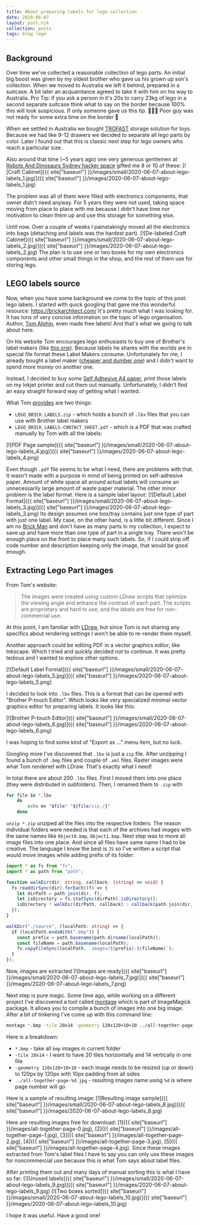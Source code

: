 ```yaml
---
title: About preparing labels for lego collection
date: 2020-06-07
layout: post.njk
collection: posts
tags: blog lego
---
```


Background
----------
Over time we've collected a reasonable collection of lego parts. An initial big boost was given by my oldest brother who gave us his grown up son's collection. When we moved to Australia we left it behind, prepared in a suitcase. A bit later an acquaintance agreed to take it with him on his way to Australia. Pro Tip: if you ask a  person in it's 20s  to carry 23kg of lego in a second separate suitcase think what to say on the border because 100% this will look suspicious. If only someone gave us this tip. 🤦🏻‍♂️ Poor guy was not ready for some extra time on the border 🤣

When we settled in Australia we bought [TROFAST](https://www.ikea.com/au/en/cat/toy-storage-20474/) storage solution for toys. Because we had like 9-12 drawers we decided to separate all lego parts by color. Later I found out that this is classic next step for lego owners who reach a particular size.

Also around that time (~5 years ago) one very generous gentlemen at [Robots And Dinosaurs Sydney hacker space](https://robodino.org/) gifted me 8 or 10 of these:
[![Craft Cabinet]({{ site["baseurl"] }}/images/small/2020-06-07-about-lego-labels_1.jpg)]({{ site["baseurl"] }}/images/2020-06-07-about-lego-labels_1.jpg)

The problem was all of them were filled with electronics components, that owner didn't need anyway. For 5 years they were not used, taking space moving from place to place with me because I didn't have time nor motivation to clean them up and use this storage for something else.

Until now. Over a couple of weeks I painstakingly moved all the electronics into bags (detaching and labels was the hardest part).
[![De-labeled Craft Cabinet]({{ site["baseurl"] }}/images/small/2020-06-07-about-lego-labels_2.jpg)]({{ site["baseurl"] }}/images/2020-06-07-about-lego-labels_2.jpg)
The plan is to use one or two boxes for my own electronics components and other small things in the shop, and the rest of them use for storing lego.

LEGO labels source
------------------
Now, when you have some background we come to the topic of this post: lego labels. I started with quick googling  that gave me this wonderful resource: https://brickarchitect.com/ It's pretty much what I was looking for. It has tons of very concise information on the topic of lego organisation. Author, [Tom Alphin](https://www.instagram.com/tomalphin/?hl=en), even made free labels! And that's what we going to talk about here.

On his website Tom encourages lego enthusiasts to buy one of Brother's label makers (like [this one](https://www.amazon.com/dp/B00OCEKCB2/ref=as_li_ss_tl?ie=UTF8&linkCode=ll1&tag=thebrickarchitect-20&linkId=debb0ec67aff5b7d7d35224d45e34458)). Because labels he shares with the worlds are in special file format these Label Makers consume. Unfortunately for me, I already bought a label maker ([cheaper and dumber one](https://www.amazon.com.au/gp/product/B076LQ535N/ref=as_li_ss_tl?ie=UTF8&psc=1&linkCode=ll1&tag=soswow-22&linkId=329e5111e440b8b7fef5b058dfde2db6&language=en_AU)) and I didn't want to spend more money on another one.

Instead, I decided to buy some [Self Adhesive A4 paper](https://www.amazon.com.au/gp/product/B07KW4XFPT/ref=as_li_ss_tl?ie=UTF8&psc=1&linkCode=ll1&tag=soswow-22&linkId=31b6bb2ef8e76c3a380763d488ce8324&language=en_AU), print those labels on my Inkjet printer and cut them out manually. Unfortunately, I didn't find an easy straight forward way of getting what I wanted.

What Tom [provides](https://brickarchitect.com/labels/#download_lego_brick_labels) are two things: 
* `LEGO_BRICK_LABELS.zip` - which holds a bunch of `.lbx` files that you can use with Brother label makers
* `LEGO_BRICK_LABELS-CONTACT_SHEET.pdf` - which is a PDF that was crafted manually by Tom with all the labels:

[![PDF Page sample]({{ site["baseurl"] }}/images/small/2020-06-07-about-lego-labels_4.jpg)]({{ site["baseurl"] }}/images/2020-06-07-about-lego-labels_4.png)

Even though `.pdf` file seems to be what I need, there are problems with that. It wasn't made with a purpose in mind of being printed on self-adhesive paper. Amount of white space all around actual labels will consume an unnecessarily large amount of waste paper material. The other minor problem is the label format. Here is a sample label layout:
[![Default Label Format]({{ site["baseurl"] }}/images/small/2020-06-07-about-lego-labels_3.jpg)]({{ site["baseurl"] }}/images/2020-06-07-about-lego-labels_3.png)
Its design assumes one box/tray contains just one type of part with just one label. My case, on the other hand, is a little bit different. Since I am no [Brick Man](https://en.wikipedia.org/wiki/Ryan_McNaught) and don't have as many parts in my collection, I expect to save up and have more than one type of part in a single tray. There won't be enough place on the front to place many such labels. So, if I could strip off code number and description keeping only the image, that would be good enough.

Extracting Lego Part images
---------------------------

From Tom's website:
> The images were created using custom LDraw scripts that optimize the viewing angle and enhance the contrast of each part. The scripts are proprietary and hard to use, and the labels are free for non-commercial use.

At this point, I am familiar with [LDraw](https://www.ldraw.org/), but since Tom is not sharing any specifics about rendering settings I won't be able to re-render them myself.

Another approach could be editing PDF in a vector graphics editor, like Inkscape. Which I tried and quickly decided not to continue. It was pretty tedious and I wanted to explore other options.

[![Default Label Format]({{ site["baseurl"] }}/images/small/2020-06-07-about-lego-labels_5.jpg)]({{ site["baseurl"] }}/images/2020-06-07-about-lego-labels_5.png)

I decided to look into `.lbx` files. This is a format that can be opened with "Brother P-touch Editor". Which looks like very specialized minimal vector graphics editor for preparing labels. It looks like this:

[![Brother P-touch Editor]({{ site["baseurl"] }}/images/small/2020-06-07-about-lego-labels_6.jpg)]({{ site["baseurl"] }}/images/2020-06-07-about-lego-labels_6.png)

I was hoping to find some kind of "Export as ..." menu item, but no luck.

Googling more I've discovered that `.lbx` is just a `zip` file. After unzipping I found a bunch of `.bmp` files and couple of `.xml` files. Raster images were what Tom rendered with LDraw. That's exactly what I need!

In total there are about 200 `.lbx` files. First I moved them into one place (they were distributed in subfolders). Then, I renamed them to `.zip` with
```bash
for file in *.lbx
    do
        echo mv "$file" "${file/zip./}"
    done
```
`unzip *.zip` unziped all the files into the respective folders. The reason individual folders were needed is that each of the archives had images with the same names like `Object0.bmp`, `Object1.bmp`. Next step was to move all image files into one place. And since all files have same name I had to be creative. The language I know the best is `JS` so I've written a script that would move images while adding prefix of its folder:
```typescript
import * as fs from "fs";
import * as path from "path";

function walkDir(dir: string, callback: (string) => void) {
  fs.readdirSync(dir).forEach((f) => {
    let dirPath = path.join(dir, f);
    let isDirectory = fs.statSync(dirPath).isDirectory();
    isDirectory ? walkDir(dirPath, callback) : callback(path.join(dir, f));
  });
}

walkDir("./source", (localPath: string) => {
  if (localPath.endsWith(".bmp")) {
    const prefix = path.basename(path.dirname(localPath));
    const fileName = path.basename(localPath);
    fs.copyFileSync(localPath, `images/${prefix}-${fileName}`);
  }
});
```

Now, images are extracted
[![Images are ready]({{ site["baseurl"] }}/images/small/2020-06-07-about-lego-labels_7.jpg)]({{ site["baseurl"] }}/images/2020-06-07-about-lego-labels_7.png)

Next step is pure magic. Some time ago, while working on a different project I've discovered a tool called [montage](http://www.imagemagick.org/Usage/montage/) which is part of ImageMagick package. It allows you to compile a bunch of images into one big image. After a bit of tinkering I've come up with this command line:
```bash
montage *.bmp -tile 20x14 -geometry 120x120+10+10 ../all-together-page-%d.jpg
```
Here is a breakdown:
* `*.bmp` - take all `bmp` images in current folder
* `-tile 20x14` - I want to have 20 tiles horizontally and 14 vertically in one file
* `-geometry 120x120+10+10` - each image needs to be resized (up or down) to 120px by 120px with 10px padding from all sides
* `../all-together-page-%d.jpg` - resulting images name using `%d` is where page number will go

Here is a sample of resulting image:
[![Resulting image sample]({{ site["baseurl"] }}/images/small/2020-06-07-about-lego-labels_8.jpg)]({{ site["baseurl"] }}/images/2020-06-07-about-lego-labels_8.jpg)

Here are resulting images free for download: [1]({{ site["baseurl"] }}/images/all-together-page-0.jpg), [2]({{ site["baseurl"] }}/images/all-together-page-1.jpg), [3]({{ site["baseurl"] }}/images/all-together-page-2.jpg), [4]({{ site["baseurl"] }}/images/all-together-page-3.jpg), [5]({{ site["baseurl"] }}/images/all-together-page-4.jpg). Since these images extracted from Tom's label files I have to say you can only use these images for noncommercial use because this is what Tom says about label files.

After printing them out and many days of manual sorting this is what I have so far:
[![Unused labels]({{ site["baseurl"] }}/images/small/2020-06-07-about-lego-labels_9.jpg)]({{ site["baseurl"] }}/images/2020-06-07-about-lego-labels_9.jpg)
[![Two boxes sorted]({{ site["baseurl"] }}/images/small/2020-06-07-about-lego-labels_10.jpg)]({{ site["baseurl"] }}/images/2020-06-07-about-lego-labels_10.jpg)

I hope it was useful. Have a good one!

